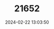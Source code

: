 ---
title: "21652"
category: "Testudo kleinmanni"
draft: false
date: 2024-02-22 13:03:50
languages:
  English: ["Egyptian Tortoise", "Kleinmann's Tortoise", "Leith's Tortoise"]
  French: ["Tortue d'Egypte", "Tortue de Kleinmann"]
  Spanish; Castilian: ["Tortuga de Plastrón Articulado"]
---